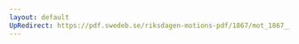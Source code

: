 ```yaml
---
layout: default
UpRedirect: https://pdf.swedeb.se/riksdagen-motions-pdf/1867/mot_1867__ak__00276.pdf
---
```

